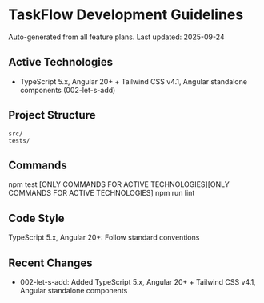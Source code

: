# TaskFlow Development Guidelines

Auto-generated from all feature plans. Last updated: 2025-09-24

## Active Technologies
- TypeScript 5.x, Angular 20+ + Tailwind CSS v4.1, Angular standalone components (002-let-s-add)

## Project Structure
```
src/
tests/
```

## Commands
npm test [ONLY COMMANDS FOR ACTIVE TECHNOLOGIES][ONLY COMMANDS FOR ACTIVE TECHNOLOGIES] npm run lint

## Code Style
TypeScript 5.x, Angular 20+: Follow standard conventions

## Recent Changes
- 002-let-s-add: Added TypeScript 5.x, Angular 20+ + Tailwind CSS v4.1, Angular standalone components

<!-- MANUAL ADDITIONS START -->
<!-- MANUAL ADDITIONS END -->